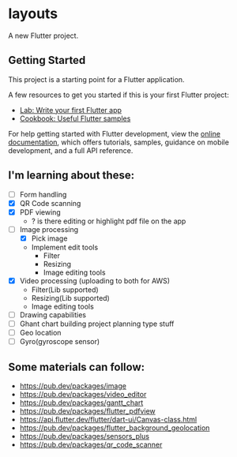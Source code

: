 # layouts

A new Flutter project.

## Getting Started

This project is a starting point for a Flutter application.

A few resources to get you started if this is your first Flutter project:

- [Lab: Write your first Flutter app](https://docs.flutter.dev/get-started/codelab)
- [Cookbook: Useful Flutter samples](https://docs.flutter.dev/cookbook)

For help getting started with Flutter development, view the
[online documentation](https://docs.flutter.dev/), which offers tutorials,
samples, guidance on mobile development, and a full API reference.

## I'm learning about these:
- [ ] Form handling
- [x] QR Code scanning
- [x] PDF viewing
  - ? is there editing or highlight pdf file on the app 
- [ ] Image processing
  - [x] Pick image
  - Implement edit tools
    - Filter
    - Resizing
    - Image editing tools
- [x] Video processing (uploading to both for AWS)
  - Filter(Lib supported)
  - Resizing(Lib supported)
  - Image editing tools
- [ ] Drawing capabilities
- [ ] Ghant chart building project planning type stuff
- [ ] Geo location
- [ ] Gyro(gyroscope sensor)

## Some materials can follow:
- https://pub.dev/packages/image
- https://pub.dev/packages/video_editor
- https://pub.dev/packages/gantt_chart
- https://pub.dev/packages/flutter_pdfview
- https://api.flutter.dev/flutter/dart-ui/Canvas-class.html
- https://pub.dev/packages/flutter_background_geolocation
- https://pub.dev/packages/sensors_plus
- https://pub.dev/packages/qr_code_scanner
